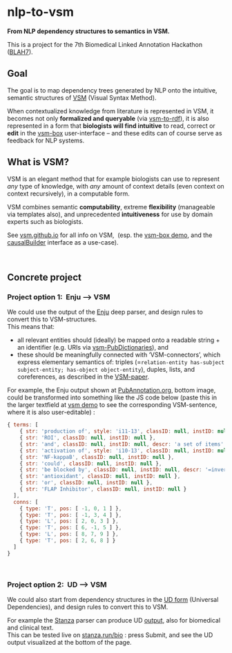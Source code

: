 # nlp-to-vsm
**From NLP dependency structures to semantics in VSM.**

This is a project for the 7th Biomedical Linked Annotation Hackathon ([BLAH7](https://blah7.linkedannotation.org)).

## Goal
The goal is to map dependency trees generated by NLP onto the intuitive, semantic structures of [VSM](https://vsm.github.io) (Visual Syntax Method).

When contextualized knowledge from literature is represented in VSM, it becomes not only **formalized and queryable** (via [vsm-to-rdf](https://github.com/vsm/vsm-to-rdf)), it is also represented in a form that **biologists will find intuitive** to read, correct or **edit** in the [vsm-box](https://github.com/vsm/vsm-box) user-interface – and these edits can of course serve as feedback for NLP systems.

## What is VSM?
VSM is an elegant method that for example biologists can use to represent _any_ type of knowledge, with _any_ amount of context details (even context on context recursively), in a computable form.

VSM combines semantic **computability**, extreme **flexibility** (manageable via templates also), and unprecedented **intuitiveness** for use by domain experts such as biologists.  

See [vsm.github.io](https://vsm.github.io) for all info on VSM, &nbsp;(esp. the [vsm-box demo](https://vsm.github.io/demo), and the [causalBuilder](https://mi2cast.github.io/causalBuilder) interface as a use-case).

<br>

## Concrete project

### Project option 1:&nbsp; Enju –> VSM

We could use the output of the [Enju](https://mynlp.is.s.u-tokyo.ac.jp/enju) deep parser, and design rules to convert this to VSM-structures.  
This means that:
- all relevant entities should (ideally) be mapped onto a readable string + an identifier (e.g. URIs via [vsm-PubDictionaries](https://github.com/UniBioDicts/vsm-pubdictionaries)), and
- these should be meaningfully connected with ‘VSM-connectors’, which express elementary semantics of: triples (=`relation-entity has-subject subject-entity; has-object object-entity`), duples, lists, and coreferences, as described in the [VSM-paper](https://www.preprints.org/manuscript/202007.0486).

For example, the Enju output shown at [PubAnnotation.org](http://www.pubannotation.org), bottom image, could be transformed into something like the JS code below
(paste this in the larger textfield at [vsm demo](https://vsm.github.io/demo) to see the corresponding VSM-sentence, where it is also user-editable) :
<!-- Maybe someday this link will autofill it: https://vsm.github.io/demo?v=%7B%20terms%3A%20%5B%0A%20%20%20%20%7B%20str%3A%20%27production%20of%27%2C%20style%3A%20%27i11-13%27%2C%20classID%3A%20null%2C%20instID%3A%20null%20%7D%2C%0A%20%20%20%20%7B%20str%3A%20%27ROI%27%2C%20classID%3A%20null%2C%20instID%3A%20null%20%7D%2C%0A%20%20%20%20%7B%20str%3A%20%27and%27%2C%20classID%3A%20null%2C%20instID%3A%20null%2C%20descr%3A%20%27a%20set%20of%20items%27%20%7D%2C%0A%20%20%20%20%7B%20str%3A%20%27activation%20of%27%2C%20style%3A%20%27i10-13%27%2C%20classID%3A%20null%2C%20instID%3A%20null%20%7D%2C%0A%20%20%20%20%7B%20str%3A%20%27NF-kappaB%27%2C%20classID%3A%20null%2C%20instID%3A%20null%20%7D%2C%0A%20%20%20%20%7B%20str%3A%20%27could%27%2C%20classID%3A%20null%2C%20instID%3A%20null%20%7D%2C%0A%20%20%20%20%7B%20str%3A%20%27be%20blocked%20by%27%2C%20classID%3A%20null%2C%20instID%3A%20null%2C%20descr%3A%20%27%3D%5C%27is%20blocked%20by%5C%27%2C%20%3Dinverse%20of%20%5C%27blocks%5C%27%20or%20%5C%27blocking%20activity%5C%27%27%20%7D%2C%0A%20%20%20%20%7B%20str%3A%20%27antioxidant%27%2C%20classID%3A%20null%2C%20instID%3A%20null%20%7D%2C%0A%20%20%20%20%7B%20str%3A%20%27or%27%2C%20classID%3A%20null%2C%20instID%3A%20null%20%7D%2C%0A%20%20%20%20%7B%20str%3A%20%27FLAP%20Inhibitor%27%2C%20classID%3A%20null%2C%20instID%3A%20null%20%7D%0A%20%20%5D%2C%0A%20%20conns%3A%20%5B%0A%20%20%20%20%7B%20type%3A%20%27T%27%2C%20pos%3A%20%5B%20-1%2C%200%2C%201%20%5D%20%7D%2C%0A%20%20%20%20%7B%20type%3A%20%27T%27%2C%20pos%3A%20%5B%20-1%2C%203%2C%204%20%5D%20%7D%2C%0A%20%20%20%20%7B%20type%3A%20%27L%27%2C%20pos%3A%20%5B%202%2C%200%2C%203%20%5D%20%7D%2C%0A%20%20%20%20%7B%20type%3A%20%27T%27%2C%20pos%3A%20%5B%206%2C%20-1%2C%205%20%5D%20%7D%2C%0A%20%20%20%20%7B%20type%3A%20%27L%27%2C%20pos%3A%20%5B%208%2C%207%2C%209%20%5D%20%7D%2C%0A%20%20%20%20%7B%20type%3A%20%27T%27%2C%20pos%3A%20%5B%202%2C%206%2C%208%20%5D%20%7D%0A%20%20%5D%0A%7D -->
```javascript
{ terms: [
    { str: 'production of', style: 'i11-13', classID: null, instID: null },
    { str: 'ROI', classID: null, instID: null },
    { str: 'and', classID: null, instID: null, descr: 'a set of items' },
    { str: 'activation of', style: 'i10-13', classID: null, instID: null },
    { str: 'NF-kappaB', classID: null, instID: null },
    { str: 'could', classID: null, instID: null },
    { str: 'be blocked by', classID: null, instID: null, descr: '=inverse of \'blocks\' or \'blocking activity\'' },
    { str: 'antioxidant', classID: null, instID: null },
    { str: 'or', classID: null, instID: null },
    { str: 'FLAP Inhibitor', classID: null, instID: null }
  ],
  conns: [
    { type: 'T', pos: [ -1, 0, 1 ] },
    { type: 'T', pos: [ -1, 3, 4 ] },
    { type: 'L', pos: [ 2, 0, 3 ] },
    { type: 'T', pos: [ 6, -1, 5 ] },
    { type: 'L', pos: [ 8, 7, 9 ] },
    { type: 'T', pos: [ 2, 6, 8 ] }
  ]
}
```

<br>

### Project option 2:&nbsp; UD –> VSM

We could also start from dependency structures in the [UD form](https://universaldependencies.org/introduction.html) (Universal Dependencies), and design rules to convert this to VSM.

For example the [Stanza](https://stanfordnlp.github.io/stanza) parser can produce UD [output](https://stanfordnlp.github.io/stanza/depparse.html#accessing-syntactic-dependency-information), also for biomedical and clinical text.  
This can be tested live on [stanza.run/bio](http://stanza.run/bio) : press Submit, and see the UD output visualized at the bottom of the page.
